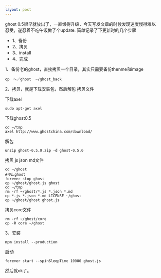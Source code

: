 ```yaml
---
layout: post
---
```

ghost 0.5很早就放出了，一直懒得升级，今天写发文章的时候发现速度慢得难以忍受，遂忍着不吃午饭做了个update.
简单记录了下更新时的几个步骤

* 1、备份
* 2、拷贝
* 3、install
* 4、完成

1、备份老的ghost，直接拷贝一个目录，其实只需要备份thenme和image

	cp　～／ghost  ~/ghost_back
2、拷贝，就是下载安装包，然后解包 拷贝文件

下载axel

	sudo apt-get axel
下载ghost0.5
	
	cd ~/tmp
	axel http://www.ghostchina.com/download/
	
解包

	unzip ghost-0.5.0.zip -d ghost-0.5.0
	
拷贝 js json md文件
	
	cd ~/ghost
	#停止ghost
	forever stop ghost
	cp ~/ghost/ghost.js ghost
	cd ~/tmp
	rm -rf ~/ghost/*.js *.json *.md 
	cp *.js *.json *.md LICENSE ~/ghost
	cp ~/ghost/ghost ghost.js
	
拷贝core文件

	rm -rf ~/ghost/core
	cp -R core ~/ghost
	
3、安装

	npm install --production
	
启动

	forever start --spinSleepTime 10000 ghost.js

然后就ok了。